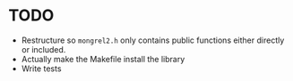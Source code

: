# TODO

* Restructure so `mongrel2.h` only contains public functions
  either directly or included.
* Actually make the Makefile install the library
* Write tests

